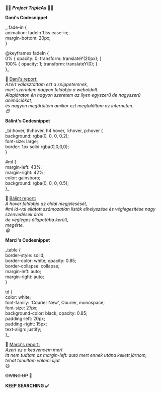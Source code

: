 💯💯 ***Project TripleAs*** 💯💯

**Dani's Codesnippet**

_.fade-in { <br>
    animation: fadeIn 1.5s ease-in; <br>
    margin-bottom: 20px; <br>
} <br>

@keyframes fadeIn { <br>
    0% { opacity: 0; transform: translateY(20px); } <br>
    100% { opacity: 1; transform: translateY(0); } <br>
}_ <br>
 
📝 <ins>Dani's report: </ins> <br>
    _Azért választottam ezt a snippetemnek, <br>
    mert szerintem nagyon feldobja a weboldalt. <br>
    Alapjáraton én nagyon szeretem az ilyen egyszerű de nagyszerű animációkat, <br>
    és nagyon megörültem amikor ezt megtaláltam az interneten. <br>
    😊 <br>_

**Bálint's Codesnippet** <br> 

_td:hover, th:hover, h4:hover, li:hover, p:hover { <br> 
    background: rgba(0, 0, 0, 0.2); <br>
    font-size: large; <br>
    border: 1px solid rgba(0,0,0,0); <br>
} <br>

#ml { <br>
    margin-left: 43%; <br>
    margin-right: 42%; <br> 
    color: gainsboro; <br> 
    background: rgba(0, 0, 0, 0.5); <br> 
}_ <br> 

📝 <ins>Bálint report:</ins> <br> 
    _A hover feldobja az oldal megjelesését, <br>
    #ml id-val ellátott számozatlan listák elhelyezése és véglegesítése nagy szenvedések árán <br>
    de végleges állapotába került, <br> 
    megérte. <br>
    😁 <br>_

**Marci's Codesnippet** <br>

_table { <br>
    border-style: solid; <br>
    border-color: white; opacity: 0.85; <br>
    border-collapse: collapse; <br>
    margin-left: auto; <br>
    margin-right: auto; <br>
} <br>
 
td { <br>
    color: white; <br>
    font-family: 'Courier New', Courier, monospace; <br> 
    font-size: 27px; <br>
    background-color: black; opacity: 0.85; <br>
    padding-left: 20px; <br> 
    padding-right: 15px; <br> 
    text-align: justify; <br>
}_ <br>

📝 <ins>Marci's report:</ins> <br>
   _Azert ez a kedvencem mert <br>
     itt nem tudtam az margin-left: auto mert ennek utána kellett járnom, <br>
     tehát tanultam valami újat_ <br>
    😄

~~GIVING UP~~  🛑

**KEEP SEARCHING**  ✔️